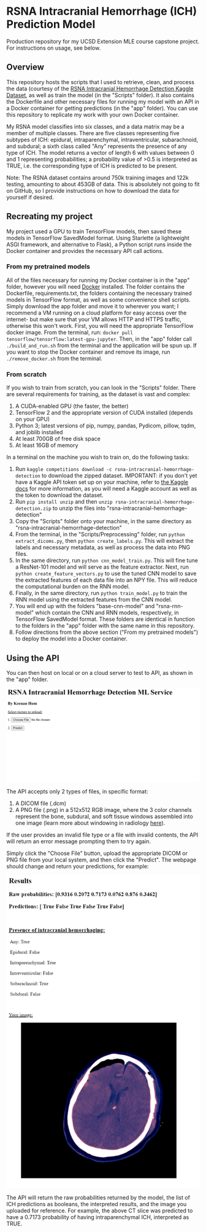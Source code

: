 # RSNA Intracranial Hemorrhage (ICH) Prediction Model
Production repository for my UCSD Extension MLE course capstone project. For instructions on usage, see below.

## Overview

This repository hosts the scripts that I used to retrieve, clean, and process the data (courtesy of the [RSNA Intracranial Hemorrhage Detection Kaggle Dataset](https://www.kaggle.com/c/rsna-intracranial-hemorrhage-detection/data), as well as train the model (in the "Scripts" folder). It also contains the Dockerfile and other necessary files for running my model with an API in a Docker container for getting predictions (in the "app" folder). You can use this repository to replicate my work with your own Docker container.

My RSNA model classifies into six classes, and a data matrix may be a member of multiple classes. There are five classes representing five subtypes of ICH: epidural, intraparenchymal, intraventricular, subarachnoid, and subdural; a sixth class called "Any" represents the presence of any type of ICH. The model returns a vector of length 6 with values between 0 and 1 representing probabilities; a probability value of >0.5 is interpreted as TRUE, i.e. the corresponding type of ICH is predicted to be present.

Note: The RSNA dataset contains around 750k training images and 122k testing, amounting to about 453GB of data. This is absolutely not going to fit on GitHub, so I provide instructions on how to download the data for yourself if desired.

## Recreating my project

My project used a GPU to train TensorFlow models, then saved these models in TensorFlow SavedModel format. Using Starlette (a lightweight ASGI framework, and alternative to Flask), a Python script runs inside the Docker container and provides the necessary API call actions.

### From my pretrained models

All of the files necessary for running my Docker container is in the "app" folder, however you will need [Docker](https://docs.docker.com/engine/install/) installed. The folder contains the Dockerfile, requirements.txt, the folders containing the necessary trained models in TensorFlow format, as well as some convenience shell scripts. Simply download the app folder and move it to wherever you want; I recommend a VM running on a cloud platform for easy access over the internet- but make sure that your VM allows HTTP and HTTPS traffic, otherwise this won't work. First, you will need the appropriate TensorFlow docker image. From the terminal, run:
`docker pull tensorflow/tensorflow:latest-gpu-jupyter`. Then, in the "app" folder call `./build_and_run.sh` from the terminal and the application will be spun up. If you want to stop the Docker container and remove its image, run `./remove_docker.sh` from the terminal.

### From scratch

If you wish to train from scratch, you can look in the "Scripts" folder. There are several requirements for training, as the dataset is vast and complex:
1. A CUDA-enabled GPU (the faster, the better)
2. TensorFlow 2 and the appropriate version of CUDA installed (depends on your GPU)
3. Python 3; latest versions of pip, numpy, pandas, Pydicom, pillow, tqdm, and joblib installed
4. At least 700GB of free disk space
5. At least 16GB of memory 

In a terminal on the machine you wish to train on, do the following tasks:
1. Run `kaggle competitions download -c rsna-intracranial-hemorrhage-detection` to download the zipped dataset. IMPORTANT: if you don't yet have a Kaggle API token set up on your machine, refer to [the Kaggle docs](https://www.kaggle.com/docs/api) for more information, as you will need a Kaggle account as well as the token to download the dataset.
2. Run `pip install unzip` and then `unzip rsna-intracranial-hemorrhage-detection.zip` to unzip the files into "rsna-intracranial-hemorrhage-detection"
3. Copy the "Scripts" folder onto your machine, in the same directory as "rsna-intracranial-hemorrhage-detection"
4. From the terminal, in the "Scripts/Preprocessing" folder, run `python extract_dicoms.py`, then `python create_labels.py`. This will extract the labels and necessary metadata, as well as process the data into PNG files. 
5. In the same directory, run `python cnn_model_train.py`. This will fine tune a ResNet-101 model and will serve as the feature extractor. Next, run `python create_feature_vectors.py` to use the tuned CNN model to save the extracted features of each data file into an NPY file. This will reduce the computational burden on the RNN model.
6. Finally, in the same directory, run `python train_model.py` to train the RNN model using the extracted features from the CNN model.
7. You will end up with the folders "base-cnn-model" and "rsna-rnn-model" which contain the CNN and RNN models, respectively, in TensorFlow SavedModel format. These folders are identical in function to the folders in the "app" folder with the same name in this repository.
8. Follow directions from the above section ("From my pretrained models") to deploy the model into a Docker container.

## Using the API

You can then host on local or on a cloud server to test to API, as shown in the "app" folder.

![alt text](https://github.com/HomKeen/mle-capstone/blob/main/gui-view.png)

The API accepts only 2 types of files, in specific format:
1. A DICOM file (.dcm) 
2. A PNG file (.png) in a 512x512 RGB image, where the 3 color channels represent the bone, subdural, and soft tissue windows assembled into one image (learn more about windowing in radiology [here](https://radiopaedia.org/articles/windowing-ct?lang=us)). 

If the user provides an invalid file type or a file with invalid contents, the API will return an error message prompting them to try again.

Simply click the "Choose File" button, upload the appropriate DICOM or PNG file from your local system, and then click the "Predict". The webpage should change and return your predictions, for example:

![alt text](https://github.com/HomKeen/mle-capstone/blob/main/prediction-results.png)

The API will return the raw probabilities returned by the model, the list of ICH predictions as booleans, the interpreted results, and the image you uploaded for reference. For example, the above CT slice was predicted to have a 0.7173 probability of having intraparenchymal ICH, interpreted as TRUE.
